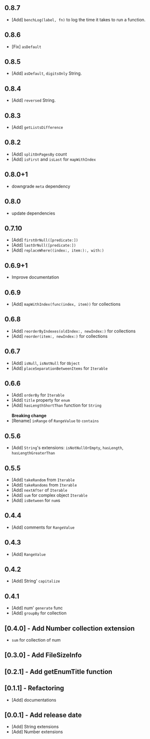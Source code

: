 ## 0.8.7

* [Add] `benchLog(label, fn)` to log the time it takes to run a function.

## 0.8.6

* [Fix] `asDefault`

## 0.8.5

* [Add] `asDefault`, `digitsOnly` String.

## 0.8.4

* [Add] `reversed` String.

## 0.8.3

* [Add] `getListsDifference`

## 0.8.2

* [Add] `splitOnPagesBy` count
* [Add] `isFirst` and `isLast` for `mapWithIndex`

## 0.8.0+1

* downgrade `meta` dependency

## 0.8.0

* update dependencies

## 0.7.10

* [Add] `firstOrNull([predicate:])`
* [Add] `lastOrNull([predicate:])`
* [Add] `replaceWhere((index:, item:):, with:)`

## 0.6.9+1

* Improve documentation
## 0.6.9

* [Add] `mapWithIndex(func(index, item))` for collections

## 0.6.8

* [Add] `reorderByIndexes(oldIndex:, newIndex:)` for collections
* [Add] `reorder(item:, newIndex:)` for collections

## 0.6.7

* [Add] `isNull`, `isNotNull` for `Object`
* [Add] `placeSeparationBetweenItems` for `Iterable`

## 0.6.6

* [Add] `orderBy` for `Iterable`
* [Add] `title` property for `enum`
* [Add] `hasLengthShortThan` function for `String`\
\
**Breaking change**
* [Rename] `inRange` of `RangeValue` to `contains`

## 0.5.6

* [Add] `String`'s extensions: `isNotNullOrEmpty`, `hasLength`, `hasLengthGreaterThan`

## 0.5.5

* [Add] `takeRandom` from `Iterable`
* [Add] `takeRandoms` from `Iterable`
* [Add] `nextAfter` of `Iterable`
* [Add] `sum` for complex object `Iterable`
* [Add] `isBetween` for `num`s

## 0.4.4

* [Add] comments for `RangeValue`

## 0.4.3

* [Add] `RangeValue`

## 0.4.2

* [Add] String' `capitalize`

## 0.4.1

* [Add] num' `generate` func
* [Add] `groupBy` for collection

## [0.4.0] - Add Number collection extension

* `sum` for collection of num

## [0.3.0] -  Add FileSizeInfo

## [0.2.1] - Add getEnumTitle function

## [0.1.1] - Refactoring

* [Add] documentations

## [0.0.1] - Add release date

* [Add] String extensions
* [Add] Number extensions
